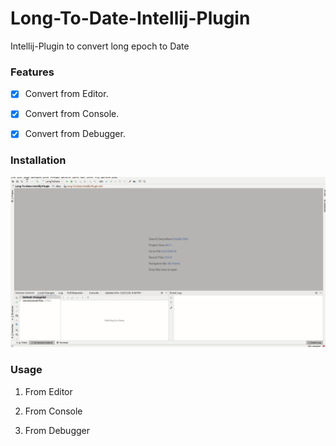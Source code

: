 # Long-To-Date-Intellij-Plugin
Intellij-Plugin to convert long epoch to Date

### Features
- [x] Convert from Editor.
- [x] Convert from Console.
- [x] Convert from Debugger.


### Installation

![Installation Demo](gif/installation.gif)

### Usage

1. From Editor

2. From Console
3. From Debugger